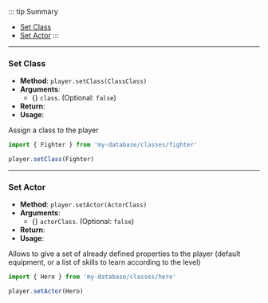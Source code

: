 ::: tip Summary
- [Set Class](#set-class)
- [Set Actor](#set-actor)
:::
---
### Set Class
- **Method**: `player.setClass(ClassClass)`
- **Arguments**:
    - {<Type type=' <a href="/database/class.html">ClassClass</a>' />} `class`.  (Optional: `false`)
- **Return**: <Type type='instance of <a href="/database/class.html">ClassClass</a>' />   
- **Usage**:

 
Assign a class to the player

```ts
import { Fighter } from 'my-database/classes/fighter'

player.setClass(Fighter)
```


---
### Set Actor
- **Method**: `player.setActor(ActorClass)`
- **Arguments**:
    - {<Type type=' <a href="/database/actor.html">ActorClass</a>' />} `actorClass`.  (Optional: `false`)
- **Return**: <Type type='instance of <a href="/database/actor.html">ActorClass</a>' />   
- **Usage**:

 
Allows to give a set of already defined properties to the player (default equipment, or a list of skills to learn according to the level)

```ts
import { Hero } from 'my-database/classes/hero'

player.setActor(Hero)
```

